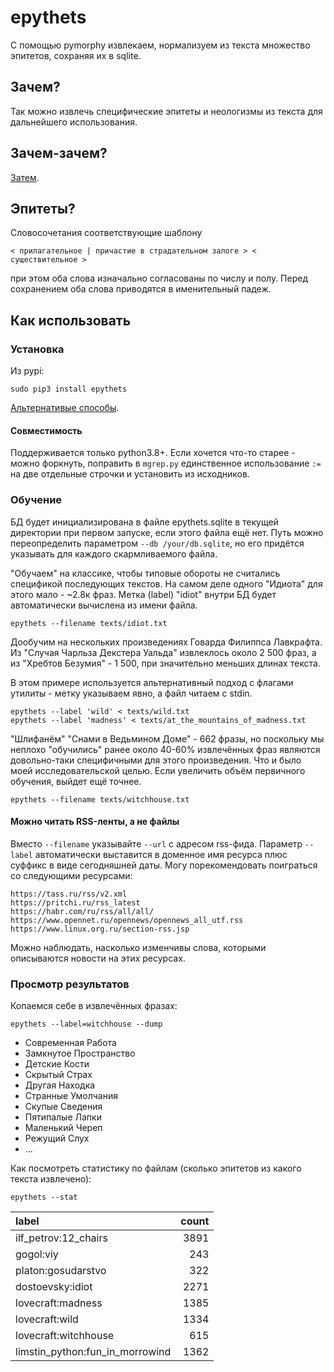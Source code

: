 # epythets

С помощью pymorphy извлекаем, нормализуем из текста множество эпитетов, сохраняя их в sqlite.

## Зачем?

Так можно извлечь специфические эпитеты и неологизмы из текста для дальнейшего использования.

## Зачем-зачем?

[Затем](https://cpad.ask.fm/af3/4b0f5/ddc1/4880/929c/e8709d71dd60/large/2821587.jpg).

## Эпитеты?

Словосочетания соответствующие шаблону

`< прилагательное | причастие в страдательном залоге > < существительное >`

при этом оба слова изначально согласованы по числу и полу. Перед сохранением оба слова приводятся в именительный падеж.

## Как использовать

### Установка

Из pypi:

``` shell
sudo pip3 install epythets
```

[Альтернативые способы](/README_full.md).

#### Совместимость

Поддерживается только python3.8+. Если хочется что-то старее - можно форкнуть, поправить в `mgrep.py` единственное использование `:=` на две отдельные строчки и установить из исходников.

### Обучение

БД будет инициализирована в файле epythets.sqlite в текущей директории при первом запуске, если этого файла ещё нет. Путь можно переопределить параметром `--db /your/db.sqlite`, но его придётся указывать для каждого скармливаемого файла.

"Обучаем" на классике, чтобы типовые обороты не считались спецификой последующих текстов. На самом деле одного "Идиота" для этого мало - ~2.8к фраз. Метка (label) "idiot" внутри БД будет автоматически вычислена из имени файла.

``` shell
epythets --filename texts/idiot.txt
```

Дообучим на нескольких произведениях Говарда Филиппса Лавкрафта. Из "Случая Чарльза Декстера Уальда" извлеклось около 2 500 фраз, а из "Хребтов Безумия" - 1 500, при значительно меньших длинах текста.

В этом примере используется альтернативный подход с флагами утилиты - метку указываем явно, а файл читаем с stdin.

``` shell
epythets --label 'wild' < texts/wild.txt
epythets --label 'madness' < texts/at_the_mountains_of_madness.txt
```

"Шлифанём" "Снами в Ведьмином Доме" - 662 фразы, но поскольку мы неплохо "обучились" ранее около 40-60% извлечённых фраз являются довольно-таки специфичными для этого произведения. Что и было моей исследовательской целью. Если увеличить объём первичного обучения, выйдет ещё точнее.

``` shell
epythets --filename texts/witchhouse.txt
```
#### Можно читать RSS-ленты, а не файлы

Вместо `--filename` указывайте `--url` с адресом rss-фида. Параметр `--label` автоматически выставится в доменное имя ресурса плюс суффикс в виде сегодняшней даты. Могу порекомендовать поиграться со следующими ресурсами:

```
https://tass.ru/rss/v2.xml
https://pritchi.ru/rss_latest
https://habr.com/ru/rss/all/all/
https://www.opennet.ru/opennews/opennews_all_utf.rss
https://www.linux.org.ru/section-rss.jsp
```

Можно наблюдать, насколько изменчивы слова, которыми описываются новости на этих ресурсах.

### Просмотр результатов

Копаемся себе в извлечённых фразах:

``` shell
epythets --label=witchhouse --dump
```

- Современная Работа
- Замкнутое Пространство
- Детские Кости
- Скрытый Страх
- Другая Находка
- Странные Умолчания
- Скупые Сведения
- Пятипалые Лапки
- Маленький Череп
- Режущий Слух
- ...

Как посмотреть статистику по файлам (сколько эпитетов из какого текста извлечено):

``` shell
epythets --stat
```

| label | count |
| :--- | ---: |
| ilf_petrov:12_chairs | 3891 |
| gogol:viy | 243 |
| platon:gosudarstvo | 322 |
| dostoevsky:idiot | 2271 |
| lovecraft:madness |1385 |
| lovecraft:wild |1334 |
| lovecraft:witchhouse | 615 |
| limstin_python:fun_in_morrowind | 1362 |
